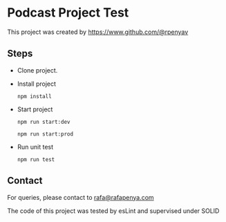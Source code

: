 # Podcast Project Test

This project was created by https://www.github.com/@rpenyav



## Steps

- Clone project.
- Install project

     ```npm install```

- Start project

     ```npm run start:dev```

     ```npm run start:prod```


- Run unit test

    ```npm run test```

## Contact

For queries, please contact to rafa@rafapenya.com

The code of this project was tested by esLint and supervised under SOLID